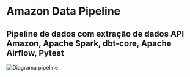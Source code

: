 <h1>Amazon Data Pipeline</h1>
<h2>Pipeline de dados com extração de dados API Amazon, Apache Spark, dbt-core, Apache Airflow, Pytest </h2>
<img src="/home/arthur/Projetos/amazon_pipeline/img/Captura de tela 2025-04-21 230813.png" alt="Diagrama pipeline">
